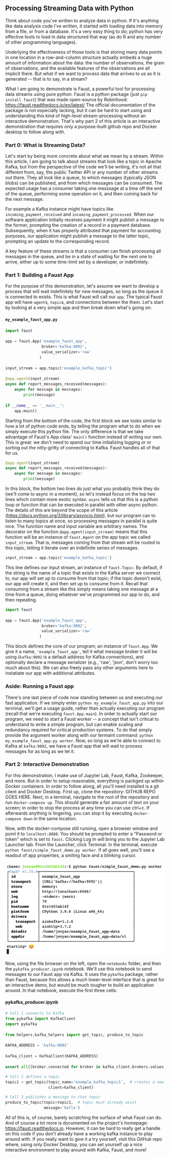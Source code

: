 ## Processing Streaming Data with Python

Think about code you've written to analyze data in python. If it's anything like data analysis code I've written, it started with loading data into memory from a file, or from a database. It's a very easy thing to do; python has very effective tools to load in data structured that way (as do R and any number of other programming languages).

Underlying the effectiveness of those tools is that storing many data points in one location in a row-and-column structure actually embeds a huge amount of information about the data: the number of observations, the grain of observations, and the available features of the observations are all implicit there. But what if we want to process data that arrives to us as it is generated -- that is to say, in a stream?

What I am going to demonstrate is Faust, a powerful tool for processing data streams using pure python. Faust is a python package (just `pip install faust`) that was made open-source by Robinhood: https://faust.readthedocs.io/en/latest/ The official documentation of the package is not especially lacking, but it can be hard to start using and understanding this kind of high-level stream-processing without an interactive demonstration. That's why part 2 of this article is an interactive demonstration that requires only a purpose-built github repo and Docker desktop to follow along with.

### Part 0: What is Streaming Data?

Let's start by being more concrete about what we mean by a stream. Within this article, I am going to talk about streams that look like a topic in Apache Kafka, but from the perspective of the code we'll be writing, it's not all that different from, say, the public Twitter API or any number of other streams out there. They all look like a queue, to which messages (typically JSON blobs) can be published, and from which messages can be consumed. The expected usage has a consumer taking one messsage at a time off the end of the queue, performing some operation on it, and then coming back for the next message.

For example a Kafka instance might have topics like `incoming_payment_received` and `incoming_payment_processed`. When our software application initially receives payment it might publish a message to the former, prompting the creation of a record in a payment database. Subsequently, when it has properly attributed that payment for accounting purposes, our application might publish a message to the latter topic, prompting an update to the corresponding record.

A key feature of these streams is that a consumer can finish processing all messages in the queue, and be in a state of waiting for the next one to arrive, either up to some time-limit set by a developer, or indefinitely.

### Part 1: Building a Faust App

For the purpose of this demonstration, let's assume we want to develop a process that will wait indefinitely for new messages, so long as the queue it is connected to exists. This is what Faust will call our `app`. The typical Faust app will have `agent`s, `topic`s, and connections between the them. Let's start by looking at a very simple app and then break down what's going on:

#### `my_example_faust_app.py`
```python
import faust

app = faust.App('example_faust_app',
                broker='kafka:9092',
                value_serializer='raw'
               )

input_stream = app.topic('example_kafka_topic')

@app.agent(input_stream)
async def report_messages_received(messages):
    async for message in messages:
        print(message)

if __name__ == '__main__':
    app.main()
```

Starting from the bottom of the code, the first block we see looks similar to how a lot of python code ends, by telling the program what to do when we simply execute this python file. The only difference is that we take advantage of Faust's App class' `main()` function instead of writing our own. This is great: we don't need to spend our time initializing logging or or sorting out the nitty-gritty of connecting to Kafka. Faust handles all of that for us.

```python
@app.agent(input_stream)
async def report_messages_received(messages):
    async for message in messages:
        print(message)
```

In this block, the bottom two lines do just what you probably think they do (we'll come to async in a moment), so let's instead focus on the top two lines which contain more exotic syntax. `async` tells us that this is a python loop or function that can be executed in parallel with other async python. The details of this are beyond the scope of this article (https://docs.python.org/3/library/asyncio.html), but our program can to listen to many topics at once, so processing messages in parallel is quite nice. The function name and input variable are arbitrary names. The decorator on the function `@app.agent(input_stream)` means that this function will be an instance of `faust.Agent` on the app topic we called `input_stream`. That is, messages coming from that stream will be routed to this topic, letting it iterate over an indefinite series of messages.

```python
input_stream = app.topic('example_kafka_topic')
```

This line defines our input stream, an instance of `faust.Topic`. By default, if the string is the name of a topic that exists in the Kafka server we connect to, our app will set up to consume from that topic; if the topic doesn't exist, our app will create it, and then set up to consume from it. Recall that consuming from a stream like this simply means taking one message at a time from a queue, doing whatever we've programmed our app to do, and then repeating.

```python
import faust

app = faust.App('example_faust_app',
                broker='kafka:9092',
                value_serializer='raw'
               )
```

This block defines the core of our program; an instance of `faust.App`. We give it a name, `'example_faust_app'`, tell it what message broker it will be using (`kafka:9092` is a default address for Kafka connections), and optionally declare a message serializer (e.g., 'raw', 'json', don't worry too much about this). We can also freely pass any other arguments here to instatiate our app with additional attributes.

### Aside: Running a Faust app

There's one last piece of code now standing between us and executing our fast application. If we simply enter `python my_example_faust_app.py` into our terminal, we'll get a usage guide, rather than actually executing our program (recall that we're executing `faust.App.main`). In order to actually start our program, we need to start a Faust worker -- a concept that isn't critical to understand to write a simple program, but can enable scaling and redundancy required for critical production systems. To do that simply provide the argument worker along with our termainl command: `python my_example_faust_app.py worker`. Now, so long as we're able to connect to Kafka at `kafka:9092`, we have a Faust app that will wait to process messages for as long as we let it.

### Part 2: Interactive Demonstration

For this demonstration, I make use of Jupyter Lab, Faust, Kafka, Zookeeper, and more. But in order to setup reasonable, everything is packged up within Docker containers. In order to follow along, all you'll need installed is a git client and Docker Desktop. First up, clone the repository: GITHUB REPO GOES HERE. Next, in a terminal, navigate to the root of the repository and run `docker-compose up`. This should generate a fair amount of text on your screen; in order to stop the process at any time you can use ctrl+c. If afterwards anything is lingering, you can stop it by executing `docker-compose down` in the same location.

Now, with the docker-compose still running, open a browser window and point it to `localhost:8888`. You should be prompted to enter a "Password or token" which is set to `faust`. Clicking Log In will bring you to the Jupyter Lab Launcher tab. From the Launcher, click Terminal. In the terminal, execute `python faust/simple_faust_demo.py worker`. If all goes well, you'll see a readout of app properties, a smiling face and a blinking cursor.

![simple faust start screen](images/simple_faust_startup.png)

Now, using the file browser on the left, open the `notebooks` folder, and then the `pykafka_producer.ipynb` notebook. We'll use this notebook to send messages to our Faust app via Kafka. It uses the `pykafka` package, rather than Faust, because this allows a much lower-level interface that is great for an interactive demo, but would be much tougher to build an application around. In that notebook, execute the first three cells:

#### pykafka_producer.ipynb
```python
# Cell 1 connects to Kafka
from pykafka import KafkaClient
import pykafka

from helpers.kafka_helpers import get_topic, produce_to_topic

KAFKA_ADDRESS = 'kafka:9092'

kafka_client = KafkaClient(KAFKA_ADDRESS)

assert all([broker.connected for broker in kafka_client.brokers.values()])
```
```python
# Cell 2 defines a topic
topic1 = get_topic(topic_name='example_kafka_topic1',  # creates a new topic if it doesn't already exist
                   client=kafka_client)
```
```python
# Cell 3 publishes a message to that topic
produce_to_topic(topic=topic1,  # topic must already exist
                 message='hello')
```

All of this is, of course, barely scratching the surface of what Faust can do. And of course a lot more is documented on the project's homepage: https://faust.readthedocs.io. However, it can be hard to really get a handle on this code if you don't already have a working kafka instance to play around with. If you really want to give it a try yourself, visit this GitHub repo where, using only Docker Desktop, you can set yourself up a nice interactive environment to play around with Kafka, Faust, and more!

